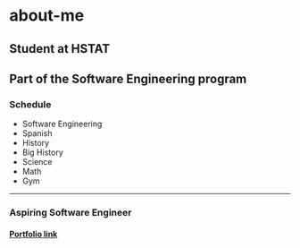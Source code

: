 # about-me
## <p>Student at HSTAT<br>
## Part of the Software Engineering program</p>
###  **Schedule**
* Software Engineering
* Spanish
* History
* Big History
* Science
* Math
* Gym
---
### Aspiring Software Engineer
#### [Portfolio link](https://ramizg1311.github.io/)
